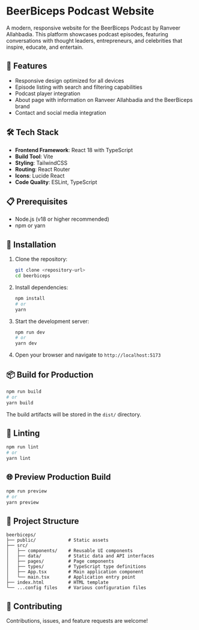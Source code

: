 # BeerBiceps Podcast Website

A modern, responsive website for the BeerBiceps Podcast by Ranveer Allahbadia. This platform showcases podcast episodes, featuring conversations with thought leaders, entrepreneurs, and celebrities that inspire, educate, and entertain.

## 🚀 Features

- Responsive design optimized for all devices
- Episode listing with search and filtering capabilities
- Podcast player integration
- About page with information on Ranveer Allahbadia and the BeerBiceps brand
- Contact and social media integration

## 🛠️ Tech Stack

- **Frontend Framework**: React 18 with TypeScript
- **Build Tool**: Vite
- **Styling**: TailwindCSS
- **Routing**: React Router
- **Icons**: Lucide React
- **Code Quality**: ESLint, TypeScript

## 📋 Prerequisites

- Node.js (v18 or higher recommended)
- npm or yarn

## 🔧 Installation

1. Clone the repository:
   ```bash
   git clone <repository-url>
   cd beerbiceps
   ```

2. Install dependencies:
   ```bash
   npm install
   # or
   yarn
   ```

3. Start the development server:
   ```bash
   npm run dev
   # or
   yarn dev
   ```

4. Open your browser and navigate to `http://localhost:5173`

## 📦 Build for Production

```bash
npm run build
# or
yarn build
```

The build artifacts will be stored in the `dist/` directory.

## 🧪 Linting

```bash
npm run lint
# or
yarn lint
```

## 🌐 Preview Production Build

```bash
npm run preview
# or
yarn preview
```

## 📁 Project Structure

```
beerbiceps/
├── public/            # Static assets
├── src/
│   ├── components/    # Reusable UI components
│   ├── data/          # Static data and API interfaces
│   ├── pages/         # Page components
│   ├── types/         # TypeScript type definitions
│   ├── App.tsx        # Main application component
│   └── main.tsx       # Application entry point
├── index.html         # HTML template
└── ...config files    # Various configuration files
```

## 🤝 Contributing

Contributions, issues, and feature requests are welcome!


